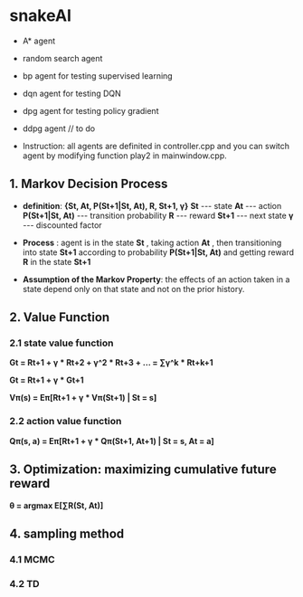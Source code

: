 # snakeAI
- A* agent

- random search agent

- bp agent for testing supervised learning

- dqn agent for testing DQN

- dpg agent for testing policy gradient

- ddpg agent // to do

- Instruction: all agents are definited in controller.cpp and you can switch agent by modifying function play2 in mainwindow.cpp.

## 1. Markov Decision Process

- **definition**:
  **{St, At, P(St+1|St, At), R, St+1, γ}**
  **St** --- state
  **At** --- action
  **P(St+1|St, At)** --- transition probability
  **R** --- reward
  **St+1** --- next state
  **γ** --- discounted factor

- **Process** :
  agent is in the state **St** , taking action **At** , then  transitioning into state **St+1**  according to probability **P(St+1|St, At)**  and getting reward **R** in the state **St+1**
- **Assumption of the Markov Property**:
  the effects of an action taken in a state depend only on that state and not on the prior history.



## 2. Value Function

### 2.1 state value function

**Gt = Rt+1 + γ * Rt+2 + γ^2 * Rt+3 + ... = ∑γ^k * Rt+k+1**

**Gt = Rt+1 + γ * Gt+1**

**Vπ(s) = Eπ[Rt+1 + γ * Vπ(St+1) | St = s]**

### 2.2 action value function

**Qπ(s, a) = Eπ[Rt+1 + γ * Qπ(St+1, At+1) | St = s, At = a]**

## 3. Optimization: maximizing cumulative future reward

**θ = argmax E[∑R(St, At)]** 

## 4. sampling method

### 4.1 MCMC

### 4.2 TD
